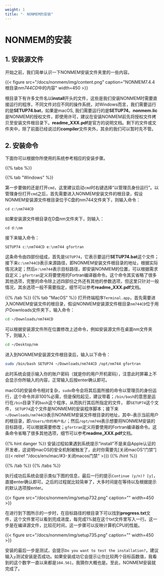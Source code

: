 ```yaml
---
weight: 1
title: "- NONMEM的安装"
---
```

<!-- <font style="font-size:2em">NONMEM的安装</font> -->
# NONMEM的安装

## 1. 安装源文件
开始之前，我们简单认识一下NONMEM安装文件夹里的一些内容。

{{< figure src="/docs/nonmem/img/content.png" caption="NONMEM7.4.4根目录*nm744CD*中的内容" width=450 >}}

根目录下有许多文件名以**install**开头的文件，这些是我们安装NONMEM时需要直接运行的程序，不同文件对应不同的操作系统，对Windows而言，我们需要运行的是**SETUP74.bat**，如果是macOS, 我们需要运行的是**SETUP74**。**nonmem.lic**是NONMEM的授权文件，即使用许可，建议在安装NONMEM前先将授权文件拷贝至安装文件根目录下。**readme_XXX.pdf**是官方的说明文档。剩下的文件或文件夹中，除了前面已经说过的**compiler**文件夹外，其余的我们可以暂时先不管。

## 2. 安装命令
下面你可以根据你所使用的系统参考相应的安装步骤。

{{% tabs %}}

{{% tab "Windows" %}}

第一步要做的还是打开`cmd`，这里建议启动`cmd`时右键选择“以管理员身份运行”。以管理身份打开`cmd`之后，首先需要进入NONMEM安装文件的根目录，假设NONMEM安装源文件根目录位于C盘的nm744文件夹下，则输入命令：

```
cd c:\nm744CD
```
如果安装源文件根目录在D盘nm文件夹下，则输入：
```
cd d:\nm
```
接下来输入命令：
```
SETUP74 c:\nm744CD e:\nm744 gfortran
```
这条命令由四部份组成，首先是`SETUP74`，它表示要运行**SETUP74.bat**这个文件；接下来`c:\nm744CD`表示来源路径，即NONMEM安装文件根目录的地址，根据实际情况决定；然后`e:\nm744`表示目标路径，即安装NONMEM的位置，可以根据需求自定义；`gfortran`定义将要使用的Fortran编译器命令。这个命令其实省略了很多其他选项，完整的命令除上述四部份之外还有其他的参数选项，但这里只针对一般情况，其余选项一般不需要指定，细节可以参考**readme_XXX.pdf**文档。

{{% /tab %}}
{{% tab "MacOS" %}}
打开终端程序`Terminal.app`，首先需要进入NONMEM安装文件的根目录，假设NONMEM安装源文件根目录`nm744CD`位于用户Downloads文件夹下，输入命令：
```zsh
cd ~/Downloads/nm744CD
```
可以根据安装源文件所在位置修改上述命令，例如安装源文件在桌面nm文件夹下，则输入：
```zsh
cd ~/Desktop/nm
```
进入到NONMEM安装源文件根目录后，输入以下命令：
```zsh
sudo /bin/bash SETUP74 ~/Downloads/nm744CD /opt/nm744 gfortran
```
此时系统会提示输入你的账户密码（就是你的用户开机密码），注意此时屏幕上不会显示你所输入的内容，正常输入后按enter确认即可。

macOS的安装命令相对复杂，`sudo`命令会将其后面所接的命令以管理员的身份运行，这个命令并非100%必需，但是保险起见，建议带着；`/bin/bash`的意思是运行在`/bin`目录下的`bash`这个程序，从而执行其后所指定的文件， 即`SETUP74`这个文件， `SETUP74`这个文件是NONMEM的安装程序脚本；接下来`~/Downloads/nm744CD`表示NONMEM安装文件根目录的地址，其中`~`表示当前用户的根目录，即`/Users/你的用户名/`；然后`/opt/nm744`表示想要将NONMEM安装的目标路径，可以根据需要修改；`gfortran`定义将要使用的Fortran编译器命令。这条命令省略了很多其他选项，细节可以参考**readme_XXX.pdf**文档。

{{% hint danger %}}
安装过程如果遇到系统提示“install”不是来自Apple认证的开发者，这说明macOS的安全机制被触发了，此时你需要先[关闭macOS“门禁”]({{< relref "/docs/env/mac/#3-关闭macos门禁" >}})
{{% /hint %}} 

{{% /tab %}}
{{% /tabs %}}

执行成功后系统会提示类似下图的信息，最后一行的提示`Continue (y/n)? [y]`，直接enter确认即可。之后的过程就比较简单了，大多时间是在等待以及根据提示的默认选项按enter。

{{< figure src="/docs/nonmem/img/setup732.png" caption="" width=450 >}}

在进行到下图所示的一步时，在目标路径的根目录下可以找到**progress.txt**文件，这个文件里可以看到完成进度，每完成1%就在这个txt文件里写入一行。这一步是在编译源文件，比较花时间，这一步骤可以反映计算机CPU的性能。

{{< figure src="/docs/nonmem/img/setup735.png" caption="" width=450 >}}

安装的最后一步是测试，会提示`Do you want to test the installation?`，建议输入`y`测试安装是否成功。如果安装成功它会提示让你比较两个目标函数值，我看到的这个数字一直以来都是`104.561`，我猜你大概也是。至此，NONMEM安装就完成了。